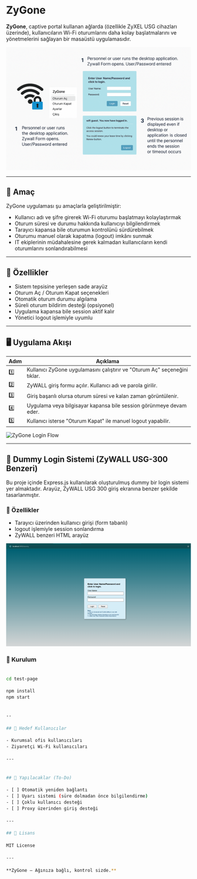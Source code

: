 # ZyGone

**ZyGone**, captive portal kullanan ağlarda (özellikle ZyXEL USG cihazları üzerinde), kullanıcıların Wi-Fi oturumlarını daha kolay başlatmalarını ve yönetmelerini sağlayan bir masaüstü uygulamasıdır.

![ZyGone Tray](image.png)

---

## 🎯 Amaç

ZyGone uygulaması şu amaçlarla geliştirilmiştir:

- Kullanıcı adı ve şifre girerek Wi-Fi oturumu başlatmayı kolaylaştırmak  
- Oturum süresi ve durumu hakkında kullanıcıyı bilgilendirmek  
- Tarayıcı kapansa bile oturumun kontrolünü sürdürebilmek  
- Oturumu manuel olarak kapatma (logout) imkânı sunmak  
- IT ekiplerinin müdahalesine gerek kalmadan kullanıcıların kendi oturumlarını sonlandırabilmesi

---

## 🔧 Özellikler

- Sistem tepsisine yerleşen sade arayüz
- Oturum Aç / Oturum Kapat seçenekleri
- Otomatik oturum durumu algılama
- Süreli oturum bildirim desteği (opsiyonel)
- Uygulama kapansa bile session aktif kalır
- Yönetici logout işlemiyle uyumlu

---

## 🖥️ Uygulama Akışı

| Adım | Açıklama |
|------|----------|
| 1️⃣ | Kullanıcı ZyGone uygulamasını çalıştırır ve "Oturum Aç" seçeneğini tıklar. |
| 2️⃣ | ZyWALL giriş formu açılır. Kullanıcı adı ve parola girilir. |
| 3️⃣ | Giriş başarılı olursa oturum süresi ve kalan zaman görüntülenir. |
| 4️⃣ | Uygulama veya bilgisayar kapansa bile session görünmeye devam eder. |
| 5️⃣ | Kullanıcı isterse "Oturum Kapat" ile manuel logout yapabilir. |

![ZyGone Login Flow](assets/zygone-flow.png)

---

## 🔐 Dummy Login Sistemi (ZyWALL USG-300 Benzeri)

Bu proje içinde Express.js kullanılarak oluşturulmuş dummy bir login sistemi yer almaktadır. Arayüz, ZyWALL USG 300 giriş ekranına benzer şekilde tasarlanmıştır.

### 🔧 Özellikler
- Tarayıcı üzerinden kullanıcı girişi (form tabanlı)
- logout işlemiyle session sonlandırma
- ZyWALL benzeri HTML arayüz

![login dummy](dummy.png)

### 🧰 Kurulum

```bash

cd test-page

npm install
npm start


--

## 📌 Hedef Kullanıcılar

- Kurumsal ofis kullanıcıları
- Ziyaretçi Wi-Fi kullanıcıları

---


## 📁 Yapılacaklar (To-Do)

- [ ] Otomatik yeniden bağlantı
- [ ] Uyarı sistemi (süre dolmadan önce bilgilendirme)
- [ ] Çoklu kullanıcı desteği
- [ ] Proxy üzerinden giriş desteği

---

## 📄 Lisans

MIT License

---

**ZyGone – Ağınıza bağlı, kontrol sizde.**

